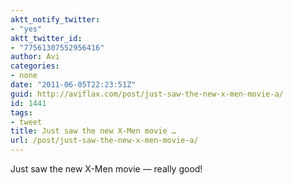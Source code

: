 ```yaml
---
aktt_notify_twitter:
- "yes"
aktt_twitter_id:
- "77561307552956416"
author: Avi
categories:
- none
date: "2011-06-05T22:23:51Z"
guid: http://aviflax.com/post/just-saw-the-new-x-men-movie-a/
id: 1441
tags:
- tweet
title: Just saw the new X-Men movie …
url: /post/just-saw-the-new-x-men-movie-a/
---
```

Just saw the new X-Men movie — really good!